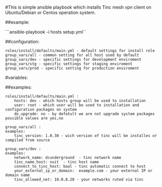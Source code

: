 #This is simple ansible playbook which installs Tinc mesh vpn client on Ubuntu/Debian or Centos operation system.

##example:

```ansible-playbook -i hosts setup.yml``

##configuration:

```
roles/install/defaults/main.yml - default settings for install role
group_vars/all - common setting for all host used by default
group_vars/dev - specific settings for development enviroment
group_vars/stg - specific settings for staging enviroment
group_vars/prod - specific setting for production enviroment
```

#variables:

##examples:

```
roles/install/defaults/main.yml :
	hosts: dev - which hosts group will be used to installation
	user: root - which user will be used to installation and configuration packages on system
	do_upgrade: no - by defatult we are not upgrade system packages possible values are yes,no

group_vars/all :
examples:
	tinc_version: 1.0.30 - wich version of tinc will be installes or compiled from source

group_vars/dev :
examples:
	network_name: dcunderground  - tinc network name 
	tinc_name_host: nuit  - tinc host name
	connect_to_tinc_host: baal - tinc automatic connect to host 
	your_external_ip_or_domain:  example.com - your external IP or domain name
	tinc_allowed_net: 10.0.8.20 - your networks ruted via tinc
```
